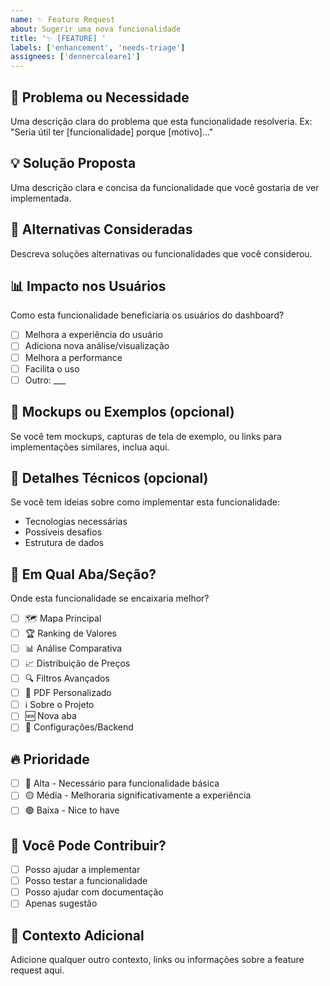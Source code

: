 ```yaml
---
name: ✨ Feature Request
about: Sugerir uma nova funcionalidade
title: '✨ [FEATURE] '
labels: ['enhancement', 'needs-triage']
assignees: ['dennercaleare1']
---
```


## 🎯 **Problema ou Necessidade**
Uma descrição clara do problema que esta funcionalidade resolveria.
Ex: "Seria útil ter [funcionalidade] porque [motivo]..."

## 💡 **Solução Proposta**
Uma descrição clara e concisa da funcionalidade que você gostaria de ver implementada.

## 🔄 **Alternativas Consideradas**
Descreva soluções alternativas ou funcionalidades que você considerou.

## 📊 **Impacto nos Usuários**
Como esta funcionalidade beneficiaria os usuários do dashboard?
- [ ] Melhora a experiência do usuário
- [ ] Adiciona nova análise/visualização
- [ ] Melhora a performance
- [ ] Facilita o uso
- [ ] Outro: ___

## 🎨 **Mockups ou Exemplos** (opcional)
Se você tem mockups, capturas de tela de exemplo, ou links para implementações similares, inclua aqui.

## 🔧 **Detalhes Técnicos** (opcional)
Se você tem ideias sobre como implementar esta funcionalidade:
- Tecnologias necessárias
- Possíveis desafios
- Estrutura de dados

## 📱 **Em Qual Aba/Seção?**
Onde esta funcionalidade se encaixaria melhor?
- [ ] 🗺️ Mapa Principal
- [ ] 🏆 Ranking de Valores
- [ ] 📊 Análise Comparativa
- [ ] 📈 Distribuição de Preços
- [ ] 🔍 Filtros Avançados
- [ ] 📄 PDF Personalizado
- [ ] ℹ️ Sobre o Projeto
- [ ] 🆕 Nova aba
- [ ] 🔧 Configurações/Backend

## 🔥 **Prioridade**
- [ ] 🚨 Alta - Necessário para funcionalidade básica
- [ ] 🟡 Média - Melhoraria significativamente a experiência
- [ ] 🟢 Baixa - Nice to have

## 🤝 **Você Pode Contribuir?**
- [ ] Posso ajudar a implementar
- [ ] Posso testar a funcionalidade
- [ ] Posso ajudar com documentação
- [ ] Apenas sugestão

## 📝 **Contexto Adicional**
Adicione qualquer outro contexto, links ou informações sobre a feature request aqui.